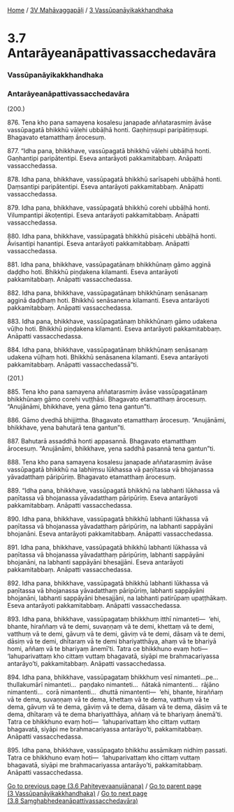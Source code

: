 
[Home](/) / [3V Mahāvaggapāḷi](../../3V.md) / [3 Vassūpanāyikakkhandhaka](../3.md)

# 3.7 Antarāyeanāpattivassacchedavāra

### Vassūpanāyikakkhandhaka

### Antarāyeanāpattivassacchedavāra

(200.)

876\. Tena kho pana samayena kosalesu janapade aññatarasmiṃ āvāse vassūpagatā bhikkhū vāḷehi ubbāḷhā honti. Gaṇhiṃsupi paripātiṃsupi. Bhagavato etamatthaṃ ārocesuṃ.

877\. “Idha pana, bhikkhave, vassūpagatā bhikkhū vāḷehi ubbāḷhā honti. Gaṇhantipi paripātentipi. Eseva antarāyoti pakkamitabbaṃ. Anāpatti vassacchedassa.

878\. Idha pana, bhikkhave, vassūpagatā bhikkhū sarīsapehi ubbāḷhā honti. Ḍaṃsantipi paripātentipi. Eseva antarāyoti pakkamitabbaṃ. Anāpatti vassacchedassa.

879\. Idha pana, bhikkhave, vassūpagatā bhikkhū corehi ubbāḷhā honti. Vilumpantipi ākoṭentipi. Eseva antarāyoti pakkamitabbaṃ. Anāpatti vassacchedassa.

880\. Idha pana, bhikkhave, vassūpagatā bhikkhū pisācehi ubbāḷhā honti. Āvisantipi hanantipi. Eseva antarāyoti pakkamitabbaṃ. Anāpatti vassacchedassa.

881\. Idha pana, bhikkhave, vassūpagatānaṃ bhikkhūnaṃ gāmo agginā daḍḍho hoti. Bhikkhū piṇḍakena kilamanti. Eseva antarāyoti pakkamitabbaṃ. Anāpatti vassacchedassa.

882\. Idha pana, bhikkhave, vassūpagatānaṃ bhikkhūnaṃ senāsanaṃ agginā daḍḍhaṃ hoti. Bhikkhū senāsanena kilamanti. Eseva antarāyoti pakkamitabbaṃ. Anāpatti vassacchedassa.

883\. Idha pana, bhikkhave, vassūpagatānaṃ bhikkhūnaṃ gāmo udakena vūḷho hoti. Bhikkhū piṇḍakena kilamanti. Eseva antarāyoti pakkamitabbaṃ. Anāpatti vassacchedassa.

884\. Idha pana, bhikkhave, vassūpagatānaṃ bhikkhūnaṃ senāsanaṃ udakena vūḷhaṃ hoti. Bhikkhū senāsanena kilamanti. Eseva antarāyoti pakkamitabbaṃ. Anāpatti vassacchedassā”ti.

(201.)

885\. Tena kho pana samayena aññatarasmiṃ āvāse vassūpagatānaṃ bhikkhūnaṃ gāmo corehi vuṭṭhāsi. Bhagavato etamatthaṃ ārocesuṃ. “Anujānāmi, bhikkhave, yena gāmo tena gantun”ti.

886\. Gāmo dvedhā bhijjittha. Bhagavato etamatthaṃ ārocesuṃ. “Anujānāmi, bhikkhave, yena bahutarā tena gantun”ti.

887\. Bahutarā assaddhā honti appasannā. Bhagavato etamatthaṃ ārocesuṃ. “Anujānāmi, bhikkhave, yena saddhā pasannā tena gantun”ti.

888\. Tena kho pana samayena kosalesu janapade aññatarasmiṃ āvāse vassūpagatā bhikkhū na labhiṃsu lūkhassa vā paṇītassa vā bhojanassa yāvadatthaṃ pāripūriṃ. Bhagavato etamatthaṃ ārocesuṃ.

889\. “Idha pana, bhikkhave, vassūpagatā bhikkhū na labhanti lūkhassa vā paṇītassa vā bhojanassa yāvadatthaṃ pāripūriṃ. Eseva antarāyoti pakkamitabbaṃ. Anāpatti vassacchedassa.

890\. Idha pana, bhikkhave, vassūpagatā bhikkhū labhanti lūkhassa vā paṇītassa vā bhojanassa yāvadatthaṃ pāripūriṃ, na labhanti sappāyāni bhojanāni. Eseva antarāyoti pakkamitabbaṃ. Anāpatti vassacchedassa.

891\. Idha pana, bhikkhave, vassūpagatā bhikkhū labhanti lūkhassa vā paṇītassa vā bhojanassa yāvadatthaṃ pāripūriṃ, labhanti sappāyāni bhojanāni, na labhanti sappāyāni bhesajjāni. Eseva antarāyoti pakkamitabbaṃ. Anāpatti vassacchedassa.

892\. Idha pana, bhikkhave, vassūpagatā bhikkhū labhanti lūkhassa vā paṇītassa vā bhojanassa yāvadatthaṃ pāripūriṃ, labhanti sappāyāni bhojanāni, labhanti sappāyāni bhesajjāni, na labhanti patirūpaṃ upaṭṭhākaṃ. Eseva antarāyoti pakkamitabbaṃ. Anāpatti vassacchedassa.

893\. Idha pana, bhikkhave, vassūpagataṃ bhikkhuṃ itthī nimanteti—  ‘ehi, bhante, hiraññaṃ vā te demi, suvaṇṇaṃ vā te demi, khettaṃ vā te demi, vatthuṃ vā te demi, gāvuṃ vā te demi, gāviṃ vā te demi, dāsaṃ vā te demi, dāsiṃ vā te demi, dhītaraṃ vā te demi bhariyatthāya, ahaṃ vā te bhariyā homi, aññaṃ vā te bhariyaṃ ānemī’ti. Tatra ce bhikkhuno evaṃ hoti—  ‘lahuparivattaṃ kho cittaṃ vuttaṃ bhagavatā, siyāpi me brahmacariyassa antarāyo’ti, pakkamitabbaṃ. Anāpatti vassacchedassa.

894\. Idha pana, bhikkhave, vassūpagataṃ bhikkhuṃ vesī nimanteti…pe…  thullakumārī nimanteti…  paṇḍako nimanteti…  ñātakā nimantenti…  rājāno nimantenti…  corā nimantenti…  dhuttā nimantenti—  ‘ehi, bhante, hiraññaṃ vā te dema, suvaṇṇaṃ vā te dema, khettaṃ vā te dema, vatthuṃ vā te dema, gāvuṃ vā te dema, gāviṃ vā te dema, dāsaṃ vā te dema, dāsiṃ vā te dema, dhītaraṃ vā te dema bhariyatthāya, aññaṃ vā te bhariyaṃ ānemā’ti. Tatra ce bhikkhuno evaṃ hoti—  ‘lahuparivattaṃ kho cittaṃ vuttaṃ bhagavatā, siyāpi me brahmacariyassa antarāyo’ti, pakkamitabbaṃ. Anāpatti vassacchedassa.

895\. Idha pana, bhikkhave, vassūpagato bhikkhu assāmikaṃ nidhiṃ passati. Tatra ce bhikkhuno evaṃ hoti—  ‘lahuparivattaṃ kho cittaṃ vuttaṃ bhagavatā, siyāpi me brahmacariyassa antarāyo’ti, pakkamitabbaṃ. Anāpatti vassacchedassa.

[Go to previous page (3.6 Pahiteyevaanujānana)](3.6.md) / [Go to parent page (3 Vassūpanāyikakkhandhaka)](../3.md) / [Go to next page (3.8 Saṃghabhedeanāpattivassacchedavāra)](3.8.md)



